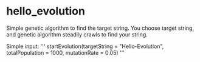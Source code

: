# hello_evolution
Simple genetic algorithm to find the target string.
You choose target string, and genetic algorithm steadily crawls to find your string.

Simple input:
'''
startEvolution(targetString = "Hello-Evolution", totalPopulation = 1000, mutationRate = 0.05)
'''
